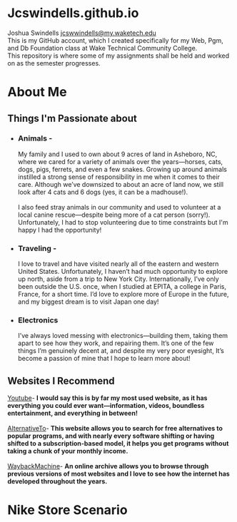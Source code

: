 # Jcswindells.github.io
Joshua Swindells jcswwindells@my.waketech.edu  
This is my GitHub account, which I created specifically for my Web, Pgm, and Db Foundation class at Wake Technical Community College.  
This repository is where some of my assignments shall be held and worked on as the semester progresses.  

# About Me
## Things I'm Passionate about
 * ### **Animals -** 
   My family and I used to own about 9 acres of land in Asheboro, NC, where we cared for a variety of animals over the years—horses, cats, dogs, pigs, ferrets, and even a few snakes. Growing up around animals instilled a strong sense of responsibility in me when it comes to their care. Although we’ve downsized to about an acre of land now, we still look after 4 cats and 6 dogs (yes, it can be a madhouse!). <br><br>
 I also feed stray animals in our community and used to volunteer at a local canine rescue—despite being more of a cat person (sorry!). Unfortunately, I had to stop volunteering due to time constraints but I'm happy I had the opportunity!
  * ### **Traveling -** 
     I love to travel and have visited nearly all of the eastern and western United States. Unfortunately, I haven’t had much opportunity to explore up north, aside from a trip to New York City. Internationally, I’ve only been outside the 
   U.S. once, when I studied at EPITA, a college in Paris, France, for a short time. I’d love to explore more of Europe in the future, and my biggest dream is to visit Japan one day!
 * ### **Electronics**
   I’ve always loved messing with electronics—building them, taking them apart to see how they work, and repairing them. It’s one of the few things I’m genuinely decent at, and despite my very poor eyesight, It’s become a passion of mine that I hope to learn more about!
## Websites I Recommend
[Youtube](https://www.youtube.com)- **I would say this is by far my most used website, as it has everything you could ever want—information, videos, boundless entertainment, and everything in between!** <br><br>
[AlternativeTo](https://alternativeto.net/)- **This website allows you to search for free alternatives to popular programs, and with nearly every software shifting or having shifted to a subscription-based model, it helps you get programs without taking a chunk of your monthly income.** <br><br>
[WaybackMachine](https://web.archive.org/)- **An online archive allows you to browse through previous versions of most websites and I love to see how the internet has developed throughout the years.**

# Nike Store Scenario
